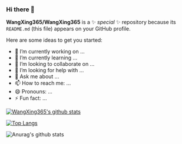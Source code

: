 ### Hi there 👋


**WangXing365/WangXing365** is a ✨ _special_ ✨ repository because its `README.md` (this file) appears on your GitHub profile.

Here are some ideas to get you started:

- 🔭 I’m currently working on ...
- 🌱 I’m currently learning ...
- 👯 I’m looking to collaborate on ...
- 🤔 I’m looking for help with ...
- 💬 Ask me about ...
- 📫 How to reach me: ...
- 😄 Pronouns: ...
- ⚡ Fun fact: ...

[![WangXing365's github stats](https://github-readme-stats.vercel.app/api?username=WangXing365)](https://github.com/anuraghazra/github-readme-stats)

[![Top Langs](https://github-readme-stats.vercel.app/api/top-langs/?username=WangXing365&layout=compact)](https://github.com/anuraghazra/github-readme-stats)

![Anurag's github stats](https://github-readme-stats.vercel.app/api?username=anuraghazra&show_icons=true&theme=radical)

